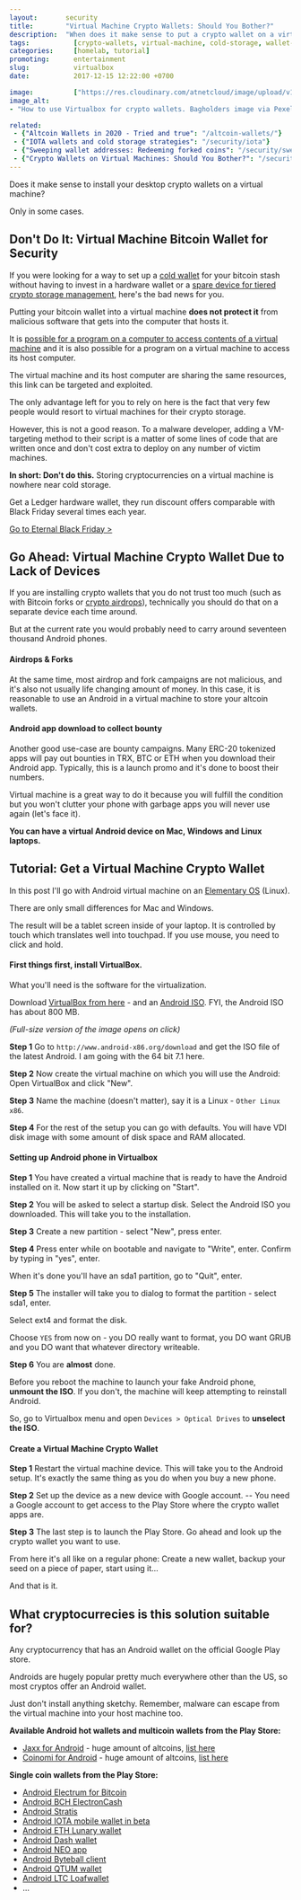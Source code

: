 ```yaml
---
layout:       security
title:        "Virtual Machine Crypto Wallets: Should You Bother?"
description:  "When does it make sense to put a crypto wallet on a virtual machine? Includes a full walkthrough tutorial on how to set up a cryptocurrency wallet in Virtualbox."
tags:           [crypto-wallets, virtual-machine, cold-storage, wallet-security, crypto-security, android-wallets]
categories:     [homelab, tutorial]
promoting:      entertainment
slug:           virtualbox
date:           2017-12-15 12:22:00 +0700

image:          ["https://res.cloudinary.com/atnetcloud/image/upload/v1586242335/atnet/cybersecurity/black-laptop-beside-audio-mixer-set-919734_ae2uzl.jpg"]
image_alt:
- "How to use Virtualbox for crypto wallets. Bagholders image via Pexels."

related:
 - {"Altcoin Wallets in 2020 - Tried and true": "/altcoin-wallets/"}
 - {"IOTA wallets and cold storage strategies": "/security/iota"}
 - {"Sweeping wallet addresses: Redeeming forked coins": "/security/sweeping"}
 - {"Crypto Wallets on Virtual Machines: Should You Bother?": "/security/virtualbox"}
---
```


Does it make sense to install your desktop crypto wallets on a virtual machine?

Only in some cases.

## Don't Do It: Virtual Machine Bitcoin Wallet for Security

If you were looking for a way to set up a [cold wallet](/altcoin-wallets/) for your bitcoin stash without having to invest in a hardware wallet or a [spare device for tiered crypto storage management](/device-management/), here's the bad news for you.

Putting your bitcoin wallet into a virtual machine **does not protect it** from malicious software that gets into the computer that hosts it.

It is [possible for a program on a computer to access contents of a virtual machine](https://security.stackexchange.com/questions/3056/how-secure-are-virtual-machines-really-false-sense-of-security) and it is also possible for a program on a virtual machine to access its host computer.

The virtual machine and its host computer are sharing the same resources, this link can be targeted and exploited.

The only advantage left for you to rely on here is the fact that very few people would resort to virtual machines for their crypto storage.

However, this is not a good reason. To a malware developer, adding a VM-targeting method to their script is a matter of some lines of code that are written once and don't cost extra to deploy on any number of victim machines.

**In short: Don't do this.** Storing cryptocurrencies on a virtual machine is nowhere near cold storage.

Get a Ledger hardware wallet, they run discount offers comparable with Black Friday several times each year.

<p><a href="/blackfriday/" class="btn">Go to Eternal Black Friday ></a></p>

## Go Ahead: Virtual Machine Crypto Wallet Due to Lack of Devices

If you are installing crypto wallets that you do not trust too much (such as with Bitcoin forks or [crypto airdrops](/airdrops/)), technically you should do that on a separate device each time around.

But at the current rate you would probably need to carry around seventeen thousand Android phones.

#### Airdrops & Forks

At the same time, most airdrop and fork campaigns are not malicious, and it's also not usually life changing amount of money. In this case, it is reasonable to use an Android in a virtual machine to store your altcoin wallets.

#### Android app download to collect bounty

Another good use-case are bounty campaigns. Many ERC-20 tokenized apps will pay out bounties in TRX, BTC or ETH when you download their Android app. Typically, this is a launch promo and it's done to boost their numbers.

Virtual machine is a great way to do it because you will fulfill the condition but you won't clutter your phone with garbage apps you will never use again (let's face it).

**You can have a virtual Android device on Mac, Windows and Linux laptops.**

## Tutorial: Get a Virtual Machine Crypto Wallet

In this post I'll go with Android virtual machine on an [Elementary OS](https://elementary.io/) (Linux).

There are only small differences for Mac and Windows.

The result will be a tablet screen inside of your laptop. It is controlled by touch which translates well into touchpad. If you use mouse, you need to click and hold.

#### First things first, install VirtualBox.

What you'll need is the software for the virtualization.

Download [VirtualBox from here](https://www.virtualbox.org/wiki/Downloads) - and an [Android ISO](http://www.android-x86.org/download). FYI, the Android ISO has about 800 MB.

*(Full-size version of the image opens on click)*

<amp-img itemprop="image" alt="Altcoin Trading Security"
 src="https://res.cloudinary.com/atnetcloud/image/upload/v1586239225/atnet/cybersecurity/1androidiso_ctht1f.jpg" layout="responsive"
 data-original-width="753px" data-original-height="823px"
width="753px" height="823px"></amp-img>

**Step 1** Go to `http://www.android-x86.org/download` and get the ISO file of the latest Android. I am going with the 64 bit 7.1 here.

<amp-img itemprop="image" alt="Altcoin Trading Security"
 src="https://res.cloudinary.com/atnetcloud/image/upload/v1586239225/atnet/cybersecurity/2virtualbox_jtcljx.jpg" layout="responsive"
 data-original-width="1920px" data-original-height="1080px"
width="753px" height="423px"></amp-img>

**Step 2** Now create the virtual machine on which you will use the Android: Open VirtualBox and click "New".

<amp-img itemprop="image" alt="Altcoin Trading Security"
 src="https://res.cloudinary.com/atnetcloud/image/upload/v1586239225/atnet/cybersecurity/3_zvj1na.jpg" layout="responsive"
 data-original-width="1920px" data-original-height="1080px"
width="753px" height="423px"></amp-img>

**Step 3** Name the machine (doesn't matter), say it is a Linux - `Other Linux x86`.

<amp-img itemprop="image" alt="Altcoin Trading Security"
 src="https://res.cloudinary.com/atnetcloud/image/upload/v1586239225/atnet/cybersecurity/4_h18rjg.jpg" layout="responsive"
 data-original-width="1920px" data-original-height="1080px"
width="753px" height="423px"></amp-img>

**Step 4** For the rest of the setup you can go with defaults. You will have VDI disk image with some amount of disk space and RAM allocated.

<amp-img itemprop="image" alt="Altcoin Trading Security"
 src="https://res.cloudinary.com/atnetcloud/image/upload/v1586239225/atnet/cybersecurity/5_jodpln.jpg" layout="responsive"
 data-original-width="1920px" data-original-height="1080px"
width="753px" height="423px"></amp-img>

#### Setting up Android phone in Virtualbox

**Step 1** You have created a virtual machine that is ready to have the Android installed on it. Now start it up by clicking on "Start".

<amp-img itemprop="image" alt="Altcoin Trading Security"
 src="https://res.cloudinary.com/atnetcloud/image/upload/v1586239225/atnet/cybersecurity/6_ckab8e.jpg" layout="responsive"
 data-original-width="1920px" data-original-height="1080px"
width="753px" height="423px"></amp-img>

**Step 2** You will be asked to select a startup disk. Select the Android ISO you downloaded. This will take you to the installation.

<amp-img itemprop="image" alt="Altcoin Trading Security"
 src="https://res.cloudinary.com/atnetcloud/image/upload/v1586239226/atnet/cybersecurity/7_salf6a.jpg" layout="responsive"
 data-original-width="1920px" data-original-height="1080px"
width="753px" height="423px"></amp-img>

**Step 3** Create a new partition - select "New", press enter.

<amp-img itemprop="image" alt="Altcoin Trading Security"
 src="https://res.cloudinary.com/atnetcloud/image/upload/v1586239226/atnet/cybersecurity/8_uktyag.jpg" layout="responsive"
 data-original-width="1920px" data-original-height="1080px"
width="753px" height="423px"></amp-img>

**Step 4** Press enter while on bootable and navigate to "Write", enter. Confirm by typing in "yes", enter.

When it's done you'll have an sda1 partition, go to "Quit", enter.

<amp-img itemprop="image" alt="Altcoin Trading Security"
 src="https://res.cloudinary.com/atnetcloud/image/upload/v1586239226/atnet/cybersecurity/8i_gcmvpq.jpg" layout="responsive"
 data-original-width="1920px" data-original-height="1080px"
width="753px" height="423px"></amp-img>

**Step 5** The installer will take you to dialog to format the partition - select sda1, enter.

Select ext4 and format the disk.

Choose `YES` from now on - you DO really want to format, you DO want GRUB and you DO want that whatever directory writeable.


<amp-img itemprop="image" alt="Altcoin Trading Security"
 src="https://res.cloudinary.com/atnetcloud/image/upload/v1586239227/atnet/cybersecurity/9_e1wtsp.jpg" layout="responsive"
 data-original-width="1920px" data-original-height="1080px"
width="753px" height="423px"></amp-img>

**Step 6** You are **almost** done.

<amp-img itemprop="image" alt="Altcoin Trading Security"
 src="https://res.cloudinary.com/atnetcloud/image/upload/v1586239226/atnet/cybersecurity/10unmount_f9boxf.jpg" layout="responsive"
 data-original-width="1920px" data-original-height="1080px"
width="753px" height="423px"></amp-img>

Before you reboot the machine to launch your fake Android phone, **unmount the ISO**. If you don't, the machine will keep attempting to reinstall Android.

So, go to Virtualbox menu and open `Devices > Optical Drives` to **unselect the ISO**.

#### Create a Virtual Machine Crypto Wallet

**Step 1** Restart the virtual machine device. This will take you to the Android setup. It's exactly the same thing as you do when you buy a new phone.

<amp-img itemprop="image" alt="Altcoin Trading Security"
 src="https://res.cloudinary.com/atnetcloud/image/upload/v1586239226/atnet/cybersecurity/11_qi8jfh.jpg" layout="responsive"
 data-original-width="1920px" data-original-height="1080px"
width="753px" height="423px"></amp-img>

**Step 2** Set up the device as a new device with Google account. -- You need a Google account to get access to the Play Store where the crypto wallet apps are.

<amp-img itemprop="image" alt="Altcoin Trading Security"
 src="https://res.cloudinary.com/atnetcloud/image/upload/v1586239227/atnet/cybersecurity/12_bewdoc.jpg" layout="responsive"
 data-original-width="1920px" data-original-height="1080px"
width="753px" height="423px"></amp-img>


<amp-img itemprop="image" alt="Altcoin Trading Security"
 src="https://res.cloudinary.com/atnetcloud/image/upload/v1586239227/atnet/cybersecurity/13_nzbcpk.jpg" layout="responsive"
 data-original-width="1920px" data-original-height="1080px"
width="753px" height="423px"></amp-img>

**Step 3** The last step is to launch the Play Store. Go ahead and look up the crypto wallet you want to use.

<amp-img itemprop="image" alt="Altcoin Trading Security"
 src="https://res.cloudinary.com/atnetcloud/image/upload/v1586239227/atnet/cybersecurity/15play_wfalts.jpg" layout="responsive"
 data-original-width="1920px" data-original-height="1080px"
width="753px" height="423px"></amp-img>


<amp-img itemprop="image" alt="Altcoin Trading Security"
 src="https://res.cloudinary.com/atnetcloud/image/upload/v1586239227/atnet/cybersecurity/15_k3ao5i.jpg" layout="responsive"
 data-original-width="1920px" data-original-height="1080px"
width="753px" height="423px"></amp-img>

From here it's all like on a regular phone: Create a new wallet, backup your seed on a piece of paper, start using it...

<amp-img itemprop="image" alt="Altcoin Trading Security"
 src="https://res.cloudinary.com/atnetcloud/image/upload/v1586239228/atnet/cybersecurity/16voila_iwm6m4.jpg" layout="responsive"
 data-original-width="1920px" data-original-height="1080px"
width="753px" height="423px"></amp-img>

And that is it.

## What cryptocurrecies is this solution suitable for?

Any cryptocurrency that has an Android wallet on the official Google Play store.

Androids are hugely popular pretty much everywhere other than the US, so most cryptos offer an Android wallet.

Just don't install anything sketchy. Remember, malware can escape from the virtual machine into your host machine too.

**Available Android hot wallets and multicoin wallets from the Play Store:**

* [Jaxx for Android](https://play.google.com/store/apps/details?id=com.kryptokit.jaxx&hl=en) - huge amount of altcoins, [list here](https://decentral.zendesk.com/hc/en-us/articles/218373867-Which-tokens-does-Jaxx-support-)
* [Coinomi for Android](https://play.google.com/store/apps/details?id=com.coinomi.wallet&hl=en) - huge amount of altcoins, [list here](https://coinomi.com/#supported-coins)

**Single coin wallets from the Play Store:**

* [Android Electrum for Bitcoin](https://play.google.com/store/apps/details?id=org.electrum.electrum)
* [Android BCH ElectronCash](https://play.google.com/store/apps/details?id=org.electroncash.electroncash&hl=en)
* [Android Stratis](https://play.google.com/store/apps/details?id=com.stratis.live)
* [Android IOTA mobile wallet in beta](https://play.google.com/store/apps/details?id=org.iota.wallet)
* [Android ETH Lunary wallet](https://play.google.com/store/apps/details?id=com.rehanced.lunary)
* [Android Dash wallet](https://play.google.com/store/apps/details?id=hashengineering.darkcoin.wallet)
* [Android NEO app](https://play.google.com/store/apps/details?id=neo.app)
* [Android Byteball client](https://play.google.com/store/apps/details?id=org.byteball.wallet)
* [Android QTUM wallet](https://play.google.com/store/apps/details?id=org.qtum.wallet)
* [Android LTC Loafwallet](https://play.google.com/store/apps/details?id=com.loafwallet)
* ...
